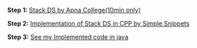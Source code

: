 **Step 1:** [Stack DS by Apna College(10min only)](https://youtu.be/JvuaAgDar1c)

**Step 2:** [Implementation of Stack DS in CPP by Simple Snippets](https://youtu.be/08QSylWv6jM)

**Step 3:** [See my Implemented code in java](https://github.com/thepranaygupta/Data-Structures-and-Algorithms/blob/main/02.%20Stack/Basic%20Operation/1.%20Stack%20using%20Array/Stack_Array.java)
